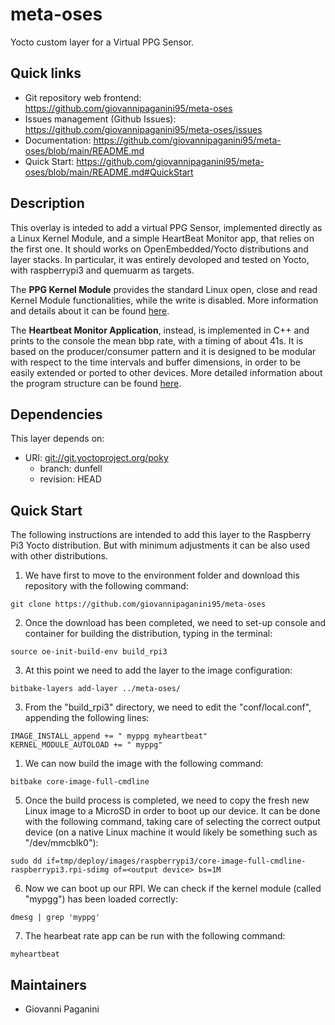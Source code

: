 # meta-oses

Yocto custom layer for a Virtual PPG Sensor.

## Quick links

* Git repository web frontend: <https://github.com/giovannipaganini95/meta-oses>
* Issues management (Github Issues): <https://github.com/giovannipaganini95/meta-oses/issues>
* Documentation: <https://github.com/giovannipaganini95/meta-oses/blob/main/README.md>
* Quick Start: <https://github.com/giovannipaganini95/meta-oses/blob/main/README.md#QuickStart>

## Description

This overlay is inteded to add a virtual PPG Sensor, implemented directly as a Linux Kernel Module, and a simple HeartBeat Monitor app, that relies on the first one. It should works on OpenEmbedded/Yocto distributions and layer stacks. In particular, it was entirely devoloped and tested on Yocto, with raspberrypi3 and quemuarm as targets.

The **PPG Kernel Module** provides the standard Linux open, close and read Kernel Module functionalities, while the write is disabled. More information and details about it can be found [here](https://github.com/giovannipaganini95/meta-oses/blob/main/recipes-assignment/myppg/README.md).

The **Heartbeat Monitor Application**, instead, is implemented in C++ and prints to the console the mean bbp rate, with a timing of about 41s. It is based on the producer/consumer pattern and it is designed to be modular with respect to the time intervals and buffer dimensions, in order to be easily extended or ported to other devices. More detailed information about the program structure can be found [here](https://github.com/giovannipaganini95/meta-oses/blob/main/recipes-assignment/myheartbeat/README.md).

## Dependencies

This layer depends on:

* URI: <git://git.yoctoproject.org/poky>
  * branch: dunfell
  * revision: HEAD

## <a name="QuickStart"></a> Quick Start

The following instructions are intended to add this layer to the Raspberry Pi3 Yocto distribution. But with minimum adjustments it can be also used with other distributions.

1. We have first to move to the environment folder and download this repository with the following command:

```
git clone https://github.com/giovannipaganini95/meta-oses
```
    
2. Once the download has been completed, we need to set-up console and container for building the distribution, typing in the terminal:
    
```
source oe-init-build-env build_rpi3
```

3. At this point we need to add the layer to the image configuration:

```
bitbake-layers add-layer ../meta-oses/
```

3. From the "build_rpi3" directory, we need to edit the "conf/local.conf", appending the following lines:

```
IMAGE_INSTALL_append += " myppg myheartbeat"
KERNEL_MODULE_AUTOLOAD += " myppg"
```
    
1. We can now build the image with the following command: 

```
bitbake core-image-full-cmdline
```

5. Once the build process is completed, we need to copy the fresh new Linux image to a MicroSD in order to boot up our device. It can be done with the following command, taking care of selecting the correct output device (on a native Linux machine it would likely be something such as "/dev/mmcblk0"):

```
sudo dd if=tmp/deploy/images/raspberrypi3/core-image-full-cmdline-raspberrypi3.rpi-sdimg of=<output device> bs=1M
```

6. Now we can boot up our RPI. We can check if the kernel module (called "mypgg") has been loaded correctly: 
```
dmesg | grep 'myppg'
```

7. The hearbeat rate app can be run with the following command: 
```
myheartbeat
```


## Maintainers

* Giovanni Paganini
